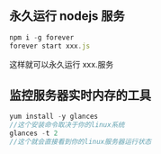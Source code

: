 ## 永久运行 nodejs 服务

```js
npm i -g forever
forever start xxx.js
```

这样就可以永久运行 xxx.服务

## 监控服务器实时内存的工具
```js
yum install -y glances
//这个安装命令取决于你的linux系统
glances -t 2
//这个就会直接看到你的linux服务器运行状态
```